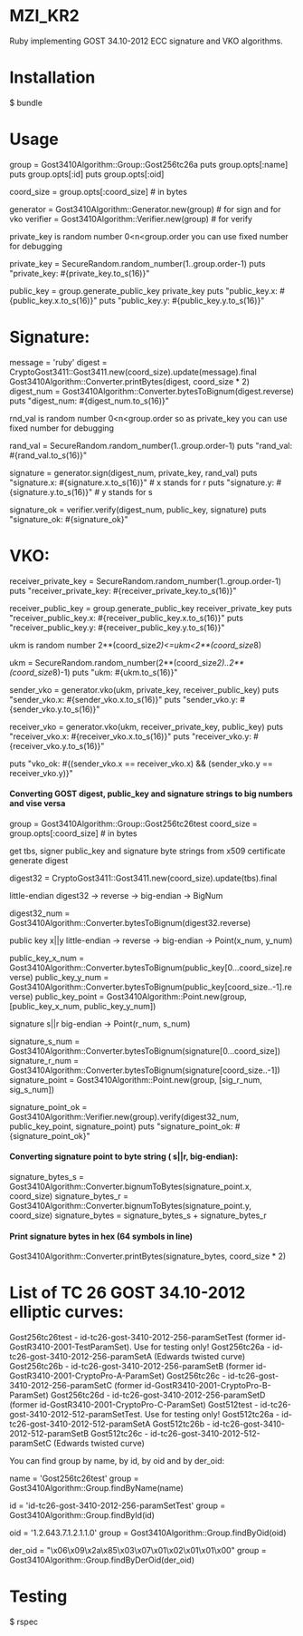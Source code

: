 # MZI_KR2

Ruby implementing GOST 34.10-2012 ECC signature and VKO algorithms.

# Installation
   $ bundle

# Usage

 group = Gost3410Algorithm::Group::Gost256tc26a
 puts group.opts[:name]
 puts group.opts[:id]
 puts group.opts[:oid]

 coord_size = group.opts[:coord_size] # in bytes

 generator = Gost3410Algorithm::Generator.new(group)  # for sign and for vko
 verifier = Gost3410Algorithm::Verifier.new(group)    # for verify

 private_key is random number 0<n<group.order
 you can use fixed number for debugging

 private_key = SecureRandom.random_number(1..group.order-1)
 puts "private_key: #{private_key.to_s(16)}"

 public_key = group.generate_public_key private_key
 puts "public_key.x: #{public_key.x.to_s(16)}"
 puts "public_key.y: #{public_key.y.to_s(16)}"

 # Signature:

 message = 'ruby'
 digest = CryptoGost3411::Gost3411.new(coord_size).update(message).final
 Gost3410Algorithm::Converter.printBytes(digest, coord_size * 2)
 digest_num = Gost3410Algorithm::Converter.bytesToBignum(digest.reverse)
 puts "digest_num: #{digest_num.to_s(16)}"

 rnd_val is random number 0<n<group.order so as private_key
 you can use fixed number for debugging

 rand_val = SecureRandom.random_number(1..group.order-1)
 puts "rand_val: #{rand_val.to_s(16)}"

 signature = generator.sign(digest_num, private_key, rand_val)
 puts "signature.x: #{signature.x.to_s(16)}"   # x stands for r
 puts "signature.y: #{signature.y.to_s(16)}"   # y stands for s

 signature_ok = verifier.verify(digest_num, public_key, signature)
 puts "signature_ok: #{signature_ok}"

 # VKO:

 receiver_private_key = SecureRandom.random_number(1..group.order-1)
 puts "receiver_private_key: #{receiver_private_key.to_s(16)}"

 receiver_public_key = group.generate_public_key receiver_private_key
 puts "receiver_public_key.x: #{receiver_public_key.x.to_s(16)}"
 puts "receiver_public_key.y: #{receiver_public_key.y.to_s(16)}"

 ukm is random number 2**(coord_size*2)<=ukm<2**(coord_size*8)

 ukm = SecureRandom.random_number(2**(coord_size*2)..2**(coord_size*8)-1)
 puts "ukm: #{ukm.to_s(16)}"

 sender_vko = generator.vko(ukm, private_key, receiver_public_key)
 puts "sender_vko.x: #{sender_vko.x.to_s(16)}"
 puts "sender_vko.y: #{sender_vko.y.to_s(16)}"

 receiver_vko = generator.vko(ukm, receiver_private_key, public_key)
 puts "receiver_vko.x: #{receiver_vko.x.to_s(16)}"
 puts "receiver_vko.y: #{receiver_vko.y.to_s(16)}"

 puts "vko_ok: #{(sender_vko.x == receiver_vko.x) && (sender_vko.y == receiver_vko.y)}"

#### Converting GOST digest, public_key and signature strings to big numbers and vise versa

 group = Gost3410Algorithm::Group::Gost256tc26test
 coord_size = group.opts[:coord_size] # in bytes

 get tbs, signer public_key and signature byte strings from x509 certificate
 generate digest

 digest32 = CryptoGost3411::Gost3411.new(coord_size).update(tbs).final

 little-endian digest32 -> reverse -> big-endian -> BigNum

 digest32_num = Gost3410Algorithm::Converter.bytesToBignum(digest32.reverse)

 public key x||y little-endian -> reverse -> big-endian -> Point(x_num, y_num)

 public_key_x_num = Gost3410Algorithm::Converter.bytesToBignum(public_key[0...coord_size].reverse)
 public_key_y_num = Gost3410Algorithm::Converter.bytesToBignum(public_key[coord_size..-1].reverse)
 public_key_point = Gost3410Algorithm::Point.new(group, [public_key_x_num, public_key_y_num])

 signature s||r big-endian -> Point(r_num, s_num)

 signature_s_num = Gost3410Algorithm::Converter.bytesToBignum(signature[0...coord_size])
 signature_r_num = Gost3410Algorithm::Converter.bytesToBignum(signature[coord_size..-1])
 signature_point = Gost3410Algorithm::Point.new(group, [sig_r_num, sig_s_num])

 signature_point_ok = Gost3410Algorithm::Verifier.new(group).verify(digest32_num, public_key_point, signature_point)
 puts "signature_point_ok: #{signature_point_ok}"

#### Converting signature point to byte string ( s||r, big-endian):

 signature_bytes_s = Gost3410Algorithm::Converter.bignumToBytes(signature_point.x, coord_size)
 signature_bytes_r = Gost3410Algorithm::Converter.bignumToBytes(signature_point.y, coord_size)
 signature_bytes = signature_bytes_s + signature_bytes_r

#### Print signature bytes in hex (64 symbols in line)
 Gost3410Algorithm::Converter.printBytes(signature_bytes, coord_size * 2)

# List of TC 26 GOST 34.10-2012 elliptic curves:

 Gost256tc26test - id-tc26-gost-3410-2012-256-paramSetTest (former id-GostR3410-2001-TestParamSet). Use for testing only!
 Gost256tc26a    - id-tc26-gost-3410-2012-256-paramSetA (Edwards twisted curve)
 Gost256tc26b    - id-tc26-gost-3410-2012-256-paramSetB (former id-GostR3410-2001-CryptoPro-A-ParamSet)
 Gost256tc26c    - id-tc26-gost-3410-2012-256-paramSetC (former id-GostR3410-2001-CryptoPro-B-ParamSet)
 Gost256tc26d    - id-tc26-gost-3410-2012-256-paramSetD (former id-GostR3410-2001-CryptoPro-C-ParamSet)
 Gost512test     - id-tc26-gost-3410-2012-512-paramSetTest. Use for testing only!
 Gost512tc26a    - id-tc26-gost-3410-2012-512-paramSetA
 Gost512tc26b    - id-tc26-gost-3410-2012-512-paramSetB
 Gost512tc26c    - id-tc26-gost-3410-2012-512-paramSetC (Edwards twisted curve)

 You can find group by name, by id, by oid and by der_oid:


 name = 'Gost256tc26test'
 group = Gost3410Algorithm::Group.findByName(name)

 id = 'id-tc26-gost-3410-2012-256-paramSetTest'
 group = Gost3410Algorithm::Group.findById(id)

 oid = '1.2.643.7.1.2.1.1.0'
 group = Gost3410Algorithm::Group.findByOid(oid)

 der_oid = "\x06\x09\x2a\x85\x03\x07\x01\x02\x01\x01\x00"
 group = Gost3410Algorithm::Group.findByDerOid(der_oid)

# Testing

   $ rspec
